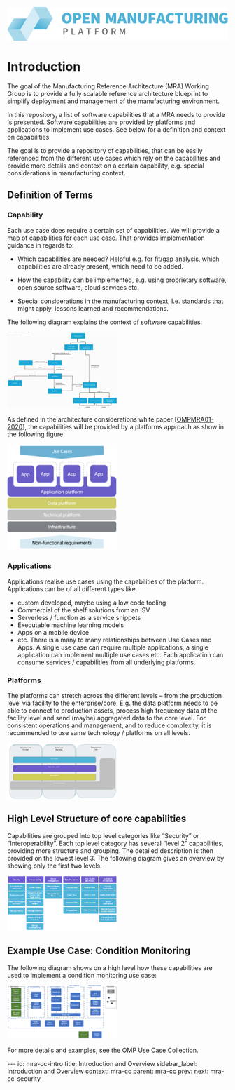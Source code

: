 ![OMP Logo](assets/images/omp-logo.png)
# Introduction
The goal of the Manufacturing Reference Architecture (MRA) Working Group
is to provide a fully scalable reference architecture blueprint to
simplify deployment and management of the manufacturing environment.

In this repository, a list of software capabilities that a MRA needs to
provide is presented. Software capabilities are provided by platforms
and applications to implement use cases. See below for a definition and
context on capabilities.

The goal is to provide a repository of capabilities, that can be easily
referenced from the different use cases which rely on the capabilities
and provide more details and context on a certain capability, e.g.
special considerations in manufacturing context.

## Definition of Terms

### Capability

Each use case does require a certain set of capabilities. We will
provide a map of capabilities for each use case. That provides
implementation guidance in regards to:

-   Which capabilities are needed? Helpful e.g. for fit/gap analysis,
    which capabilities are already present, which need to be added.

-   How the capability can be implemented, e.g. using proprietary
    software, open source software, cloud services etc.

-   Special considerations in the manufacturing context, I.e. standards
    that might apply, lessons learned and recommendations.

The following diagram explains the context of software capabilities:

<img alt="ContextDiagramOfCapabilities" src="assets/images/INTRO_contextOfCapabilities.jpg" width="50%" />

As defined in the architecture considerations white paper
\[[OMPMRA01-2020](https://github.com/OpenManufacturingPlatform/MRA-Architectural-Considerations/blob/development/Whitepaper/01_Introduction_to_the_OMP_Manufacturing_Reference_Architecture/02_Approach.md)\],
the capabilities will be provided by a platforms approach as show in the
following figure

<img alt="PlatformApproach" src="assets/images/INTRO_platforms.png" width="50%" />

### Applications

Applications realise use cases using the capabilities of the platform.
Applications can be of all different types like
-   custom developed, maybe using a low code tooling
-   Commercial of the shelf solutions from an ISV
-   Serverless / function as a service snippets
-   Executable machine learning models
-   Apps on a mobile device
-   etc.
There is a many to many relationships between Use Cases and Apps. A
single use case can require multiple applications, a single application
can implement multiple use cases etc. Each application can consume
services / capabilities from all underlying platforms.

### Platforms
The platforms can stretch across the different levels – from the
production level via facility to the enterprise/core. E.g. the data
platform needs to be able to connect to production assets, process high
frequency data at the facility level and send (maybe) aggregated data to
the core level. For consistent operations and management, and to reduce
complexity, it is recommended to use same technology / platforms on all
levels.

<img alt="PlatformAcrossLevels" src="assets/images/INTRO_platformsAcrossLevels.png" width="50%" />

## High Level Structure of core capabilities
Capabilities are grouped into top level categories like “Security” or
“Interoperability”. Each top level category has several “level 2”
capabilities, providing more structure and grouping. The detailed
description is then provided on the lowest level 3. The following
diagram gives an overview by showing only the first two levels.

<img alt="Structure" src="assets/images/INTRO_structureOfCapabilities.png" width="50%" />

## Example Use Case: Condition Monitoring

The following diagram shows on a high level how these capabilities are
used to implement a condition monitoring use case:

<img alt="ExampleUseCase" src="assets/images/INTRO_exampleUseCase.png" width="50%" />

For more details and examples, see the OMP Use Case Collection.

--- <!-- META -->
id: mra-cc-intro
title: Introduction and Overview
sidebar_label: Introduction and Overview
context: mra-cc
parent: mra-cc
prev:
next: mra-cc-security
